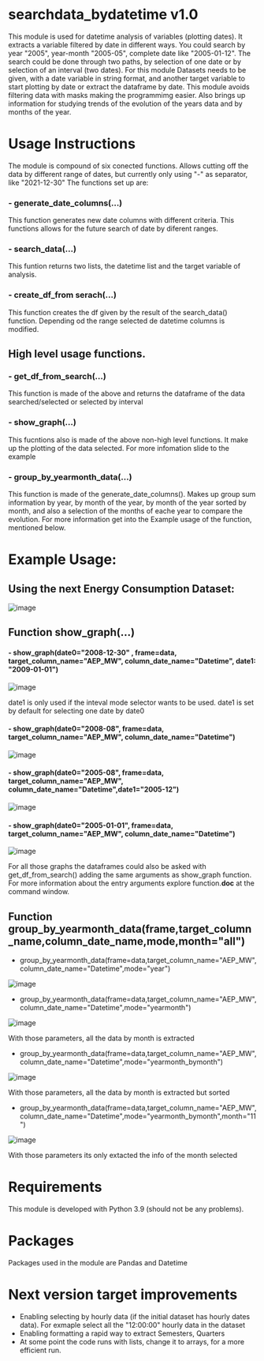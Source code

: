 # searchdata_bydatetime v1.0
This module is  used for datetime analysis of variables (plotting dates). It extracts a variable filtered by date in different ways. You could search by year "2005", year-month "2005-05", complete date like "2005-01-12". The search could be done through two paths, by selection of one date or by selection of an interval (two dates). For this module Datasets needs to be given, with a date variable in string format, and another target variable to start plotting by date or extract the dataframe by date. This module avoids filtering data with masks making the programmimg easier. Also brings up information for studying trends of the evolution of the years data and by months of the year.

# Usage Instructions
The module is compound of six conected functions. Allows cutting off the data by different range of dates, but currently only using "-" as separator, like "2021-12-30"
The functions set up are:
### - generate_date_columns(...)
This function generates new date columns with different criteria. This functions allows for the future search of date by diferent ranges.
### - search_data(...) 
This funtion returns two lists, the datetime list and the target variable of analysis.
### - create_df_from serach(...) 
This function creates the df given by the result of the search_data() function. Depending od the range selected de datetime columns is modified.
## High level usage functions.
### - get_df_from_search(...) 
This function is made of the above and returns the dataframe of the data searched/selected or selected by interval
### - show_graph(...) 
This fucntions also is made of the above non-high level functions. It make up the plotting of the data selected. For more infomation slide to the example
### - group_by_yearmonth_data(...)
This function is  made of the generate_date_columns(). Makes up group sum information by year, by month of the year, by month of the year sorted by month, and also a selection of the months of eache year to compare the evolution. For more information get into the Example usage of the function, mentioned below.
# Example Usage:
## Using the next Energy Consumption Dataset:
![image](https://user-images.githubusercontent.com/61083270/147823068-7ba693bc-7241-41bc-a703-f72c13d491d6.png)
## Function show_graph(...)
#### - show_graph(date0="2008-12-30" , frame=data, target_column_name="AEP_MW", column_date_name="Datetime", date1: "2009-01-01")
![image](https://user-images.githubusercontent.com/61083270/147822950-50f96063-733f-440b-a926-144d9a82bb1f.png)

date1 is only used if the inteval mode selector wants to be used. date1 is set by default for selecting one date by date0
#### - show_graph(date0="2008-08", frame=data, target_column_name="AEP_MW", column_date_name="Datetime")
![image](https://user-images.githubusercontent.com/61083270/147823241-c24a87a9-212d-49a2-a0cc-2c1371193dda.png)
#### - show_graph(date0="2005-08", frame=data, target_column_name="AEP_MW", column_date_name="Datetime",date1="2005-12")
![image](https://user-images.githubusercontent.com/61083270/147823279-994c2e34-f034-41f0-bb38-03ba4f63b9d4.png)
#### - show_graph(date0="2005-01-01", frame=data, target_column_name="AEP_MW", column_date_name="Datetime")
![image](https://user-images.githubusercontent.com/61083270/147823315-0c9e8e05-765b-481c-91a6-c5acd70ad78e.png)

For all those graphs the dataframes could also be asked with get_df_from_search() adding the same arguments as show_graph function. For more information about the entry arguments explore function.__doc__ at the command window.

## Function  group_by_yearmonth_data(frame,target_column_name,column_date_name,mode,month="all")
- group_by_yearmonth_data(frame=data,target_column_name="AEP_MW",column_date_name="Datetime",mode="year")

![image](https://user-images.githubusercontent.com/61083270/147839046-ff1e512c-97bd-4299-8b21-85f0569cccee.png)

- group_by_yearmonth_data(frame=data,target_column_name="AEP_MW",column_date_name="Datetime",mode="yearmonth")

![image](https://user-images.githubusercontent.com/61083270/147839117-2048a69d-96c8-436a-acd4-f0310947ab5d.png)

With those parameters, all the data by month is extracted 

- group_by_yearmonth_data(frame=data,target_column_name="AEP_MW",column_date_name="Datetime",mode="yearmonth_bymonth")

![image](https://user-images.githubusercontent.com/61083270/147839133-900ad8c1-668c-4fa1-9f09-b10475c328cd.png)

With those parameters, all the data by month is extracted but sorted 

- group_by_yearmonth_data(frame=data,target_column_name="AEP_MW",column_date_name="Datetime",mode="yearmonth_bymonth",month="11")

![image](https://user-images.githubusercontent.com/61083270/147839159-ebe5099c-d95f-4ef7-9f78-fb4f24cb7fdb.png)


With those parameters its only extacted the info of the month selected

# Requirements
This module is developed with Python 3.9 (should not be any problems).
# Packages
Packages used in the module are Pandas and Datetime
# Next version target improvements
- Enabling selecting by hourly data (if the initial dataset has  hourly dates data). For exmaple select all the "12:00:00" hourly data in the dataset
- Enabling formatting a rapid way to extract Semesters, Quarters
- At some point the code runs with lists, change it to arrays, for a more efficient run.
